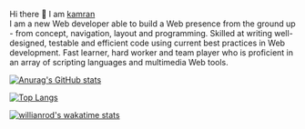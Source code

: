 Hi there 👋 I am [kamran](https://kamrank89.github.io/kamran89.github.io/)
<br>
I am a new Web developer able to build a Web presence from the ground up - from concept, navigation, layout and programming. Skilled at writing well-designed, testable and efficient code using current best practices in Web development. Fast learner, hard worker and team player who is proficient in an array of scripting languages and multimedia Web tools.

[![Anurag's GitHub stats](https://github-readme-stats.vercel.app/api?username=kamrank89&show_icons=true&theme=github_dark)](https://github.com/anuraghazra/github-readme-stats)

[![Top Langs](https://github-readme-stats.vercel.app/api/top-langs/?username=kamrank89&layout=compact&theme=github_dark)](https://github.com/anuraghazra/github-readme-stats)

[![willianrod's wakatime stats](https://github-readme-stats.vercel.app/api/wakatime?username=kamrank89)](https://github.com/anuraghazra/github-readme-stats)
